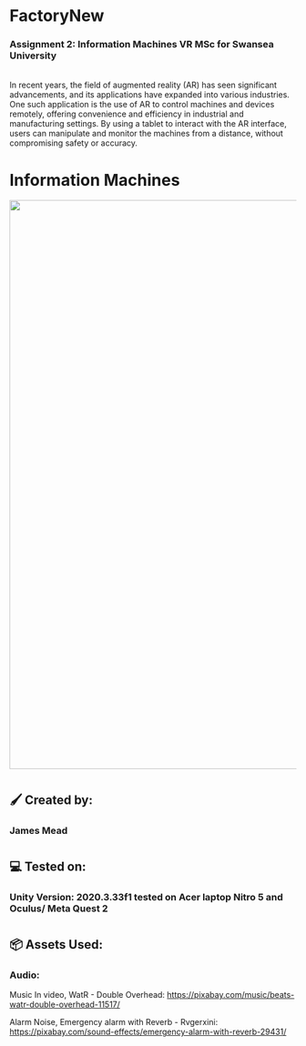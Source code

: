 # FactoryNew

### Assignment 2: Information Machines VR MSc for Swansea University 
<br/>
In recent years, the field of augmented reality (AR) has seen significant advancements, and its applications have expanded into various industries. One such application is the use of AR to control machines and devices remotely, offering convenience and efficiency in industrial and manufacturing settings. By using a tablet to interact with the AR interface, users can manipulate and monitor the machines from a distance, without compromising safety or accuracy. <br/>

# Information Machines
[<img src="https://img.youtube.com/vi/fVl6A_zd6OA&t=16s/0.jpg" width="1000" height="" />](https://www.youtube.com/watch?v=fVl6A_zd6OA&t=16s)
#

## :paintbrush: Created by:
### James Mead
#
## :computer: Tested on:
### Unity Version: 2020.3.33f1 tested on Acer laptop Nitro 5 and Oculus/ Meta Quest 2
#
## 	:package: Assets Used:

### Audio:
Music In video, WatR - Double Overhead:
 https://pixabay.com/music/beats-watr-double-overhead-11517/
 
Alarm Noise, Emergency alarm with Reverb - Rvgerxini: 
https://pixabay.com/sound-effects/emergency-alarm-with-reverb-29431/
